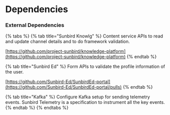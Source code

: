 # Dependencies

### External Dependencies

{% tabs %}
{% tab title="Sunbird Knowlg" %}
Content service APIs to read and update channel details and to do framework validation.

[https://github.com/project-sunbird/knowledge-platform](https://github.com/project-sunbird/knowledge-platform)
{% endtab %}

{% tab title="Sunbird Ed" %}
Form APIs to validate the profile information of the user.

[https://github.com/Sunbird-Ed/SunbirdEd-portal](https://github.com/Sunbird-Ed/SunbirdEd-portal/pulls)
{% endtab %}

{% tab title="Kafka" %}
Configure Kafka setup for sending telemetry events. Sunbird Telemetry is a specification to instrument all the key events.
{% endtab %}
{% endtabs %}



